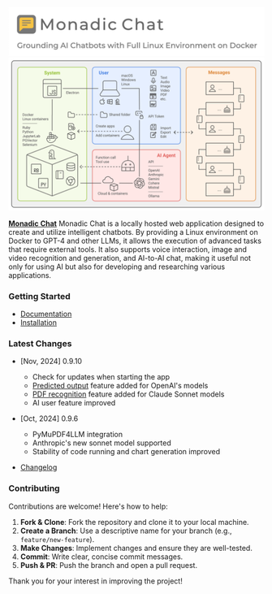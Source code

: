 <p>&nbsp;</p>

<div align="center"><img src="./docs/assets/images/monadic-chat-logo.png" width="600px"/></div>

<div align="center"><img src="./docs/assets/images/monadic-chat-architecture.svg" width="800px"/></div>

**[Monadic Chat](https://yohasebe.github.io/monadic-chat)** Monadic Chat is a locally hosted web application designed to create and utilize intelligent chatbots. By providing a Linux environment on Docker to GPT-4 and other LLMs, it allows the execution of advanced tasks that require external tools. It also supports voice interaction, image and video recognition and generation, and AI-to-AI chat, making it useful not only for using AI but also for developing and researching various applications.

### Getting Started

- [Documentation](https://yohasebe.github.io/monadic-chat)
- [Installation](https://yohasebe.github.io/monadic-chat/#/installation)

### Latest Changes

- [Nov, 2024] 0.9.10
  - Check for updates when starting the app
  - [Predicted output](https://platform.openai.com/docs/guides/latency-optimization#use-predicted-outputs) feature added for OpenAI's models
  - [PDF recognition](https://docs.anthropic.com/en/docs/build-with-claude/pdf-support) feature added for Claude Sonnet models
  - AI user feature improved
- [Oct, 2024] 0.9.6
  - PyMuPDF4LLM integration
  - Anthropic's new sonnet model supported
  - Stability of code running and chart generation improved

- [Changelog](https://yohasebe.github.io/monadic-chat/#/changelog)

### Contributing

Contributions are welcome! Here's how to help:

1. **Fork & Clone**: Fork the repository and clone it to your local machine.
2. **Create a Branch**: Use a descriptive name for your branch (e.g., `feature/new-feature`).
3. **Make Changes**: Implement changes and ensure they are well-tested.
4. **Commit**: Write clear, concise commit messages.
5. **Push & PR**: Push the branch and open a pull request.

Thank you for your interest in improving the project!
